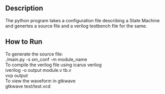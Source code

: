 Description
-----------
The python program takes a configuration file describing a State Machine and genertes a source file and a verilog testbench file for the same.

How to Run
----------
To generate the source file:<br>
	./main.py -s sm_conf -m module_name<br>
To compile the verilog file using icarus verilog<br>
	iverilog -o output module.v tb.v<br>
	vvp output<br>
To view the waveform in gtkwave<br>
	gtkwave test/test.vcd<br>

